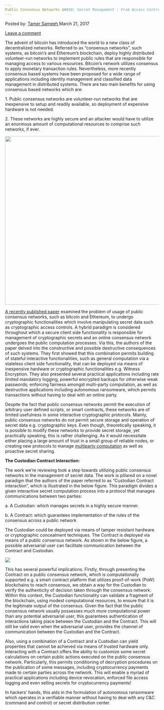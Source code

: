 ```yaml
---
Public Consensus Networks &#038; Secret Management : From Access Control to Ransomware
---
```

<article class="post-listing post-18730 post type-post status-publish format-standard has-post-thumbnail hentry category-deepdot-news tag-access tag-consensus tag-control tag-management tag-networks tag-public tag-ransomware tag-secret">
<div class="post-inner">
<span>Posted by: <a href="https://www.deepdotweb.com/author/tamersameeh/" title="">Tamer Sameeh </a></span>
<span>March 21, 2017</span>

<span><a href="https://www.deepdotweb.com/2017/03/21/public-consensus-networks-secret-management-access-control-ransomware/#respond">Leave a comment</a></span>
</p>
<div class="clear"></div>
<div class="entry">
<p>The advent of bitcoin has introduced the world to a new class of decentralized networks. Referred to as &#8220;consensus networks&#8221;, such systems, as bitcoin&#8217;s and Ethereum&#8217;s blockchain, deploy highly distributed volunteer-run networks to implement public rules that are responsible for managing access to various resources. Bitcoin&#8217;s network utilizes consensus to apply monetary transaction rules. Nevertheless, more recently consensus based systems have been proposed for a wide range of applications including identity management and classified data management in distributed systems. There are two main benefits for using consensus based networks which are:</p>
<p>1. Public consensus networks are volunteer-run networks that are inexpensive to setup and readily available, so deployment of expensive hardware is not needed.</p>
<p>2. These networks are highly secure and an attacker would have to utilize an enormous amount of computational resources to comprise such networks, if ever.</p>
<p><img class="wp-image-18737 aligncenter" src="https://www.deepdotweb.com/wp-content/uploads/2017/03/word-image-11.jpeg" width="928" height="551" srcset="https://www.deepdotweb.com/wp-content/uploads/2017/03/word-image-11.jpeg 1430w, https://www.deepdotweb.com/wp-content/uploads/2017/03/word-image-11-300x178.jpeg 300w, https://www.deepdotweb.com/wp-content/uploads/2017/03/word-image-11-1024x608.jpeg 1024w" sizes="(max-width: 928px) 100vw, 928px"/></p>
<p><a href="https://eprint.iacr.org/2017/201.pdf">A recently published paper</a> examined the problem of usage of public consensus networks, such as bitcoin and Ethereum, to undergo cryptographic functionalities which involve manipulating secret data such as cryptographic access controls. A hybrid paradigm is considered throughout which a secure client side functionality is responsible for management of cryptographic secrets and an online consensus network undergoes the public computation processes. Via this, the authors of the paper delved into the constructive and possible destructive consequences of such systems. They first showed that this combination permits building of stateful interactive functionalities, such as general computation via a stateless client side functionality, that can be deployed via means of inexpensive hardware or cryptographic functionalities e.g. Witness Encryption. They also presented several practical applications including rate limited mandatory logging, powerful encrypted backups for otherwise weak passwords; enforcing fairness amongst multi-party computation, as well as destructive applications including autonomous ransomware, which permits transactions without having to deal with an online party.</p>
<p>Despite the fact that public consensus networks permit the execution of arbitrary user defined scripts, or smart contracts, these networks are of limited usefulness in some interactive cryptographic protocols. Mainly, public consensus networks do not permit secure storage and operation of secret data e.g. cryptographic keys. Even though, theoretically speaking, it is possible to modify these networks to provide secret storage, yet practically speaking, this is rather challenging. As it would necessitate either placing a large amount of trust in a small group of reliable nodes, or creating new protocols to manage <a href="https://www.deepdotweb.com/2017/01/05/secure-multi-party-computing-using-bitcoins-blockchain/">multiparty computation</a> as well as proactive secret sharing.</p>
<p><strong>The Custodian Contract Interaction:</strong></p>
<p>The work we&#8217;re reviewing took a step towards utilizing public consensus networks in the management of secret data. The work is pillared on a novel paradigm that the authors of the paper referred to as &#8220;Custodian Contract interaction&#8221;, which is illustrated in the below figure. This paradigm divides a given interactive secret computation process into a protocol that manages communications between two parties:</p>
<p>a. A Custodian: which manages secrets in a highly secure manner.</p>
<p>b. A Contract: which guarantees implementation of the rules of the consensus across a public network</p>
<p>The Custodian could be deployed via means of tamper resistant hardware or cryptographic concealment techniques. The Contract is deployed via means of a public consensus network. As shown in the below figure, a possible adversarial user can facilitate communication between the Contract and Custodian.</p>
<p><img class="wp-image-18738 aligncenter" src="https://www.deepdotweb.com/wp-content/uploads/2017/03/word-image-48.png" srcset="https://www.deepdotweb.com/wp-content/uploads/2017/03/word-image-48.png 442w, https://www.deepdotweb.com/wp-content/uploads/2017/03/word-image-48-300x140.png 300w" sizes="(max-width: 442px) 100vw, 442px"/></p>
<p>This has several powerful implications. Firstly, through presenting the Contract on a public consensus network, which is computationally supported e.g. a smart contract platform that utilizes proof-of-work (PoW) blockchains to reach consensus, we obtain a way for the Custodian to verify the authenticity of decision taken through the consensus network. Within this context, the Custodian functionality can validate a fragment of the blockchain, using modest computational resources, to ensure that it is the legitimate output of the consensus. Given the fact that the public consensus network usually possesses much more computational power than any potential adversarial user, this guarantees authentication of interactions taking place between the Custodian and the Contract. This will still be valid even when the adversarial user, provides the channel of communication between the Custodian and the Contract.</p>
<p>Also, using a combination of a Contract and a Custodian can yield properties that cannot be achieved via means of trusted hardware only. Interacting with a Contract offers the ability to customize some secret calculations on certain public actions executed on the public consensus network. Particularly, this permits conditioning of decryption procedures on the publication of some messages, including cryptocurrency payments made to certain parties across the network. This will enable a myriad of practical applications including device revocation, enforced file access logging and even selling secrets for cryptocurrency payments!</p>
<p>In hackers&#8217; hands, this aids in the formulation of autonomous ransomware which operates in a verifiable manner without having to deal with any C&amp;C (command and control) or secret distribution center.</p>
</div>
<span style="display:none"><a href="https://www.deepdotweb.com/tag/access/" rel="tag">access</a> <a href="https://www.deepdotweb.com/tag/consensus/" rel="tag">consensus</a> <a href="https://www.deepdotweb.com/tag/control/" rel="tag">control</a> <a href="https://www.deepdotweb.com/tag/management/" rel="tag">management</a> <a href="https://www.deepdotweb.com/tag/networks/" rel="tag">networks</a> <a href="https://www.deepdotweb.com/tag/public/" rel="tag">public</a> <a href="https://www.deepdotweb.com/tag/ransomware/" rel="tag">ransomware</a> <a href="https://www.deepdotweb.com/tag/secret/" rel="tag">secret</a></span> <span style="display:none" class="updated">2017-03-21</span>
<div style="display:none" class="vcard author" itemprop="author" itemscope itemtype="http://schema.org/Person"><strong class="fn" itemprop="name"><a href="https://www.deepdotweb.com/author/tamersameeh/" title="Posts by Tamer Sameeh" rel="author">Tamer Sameeh</a></strong></div>
</div>
</article>

